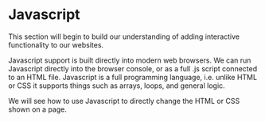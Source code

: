 # Javascript

This section will begin to build our understanding of adding interactive functionality to our websites.

Javascript support is built directly into modern web browsers.
We can run Javascript directly into the browser console, or as a full .js script connected to an HTML file.
Javascript is a full programming language, i.e. unlike HTML or CSS it supports things such as arrays, loops, and general logic.

We will see how to use Javascript to directly change the HTML or CSS shown on a page.